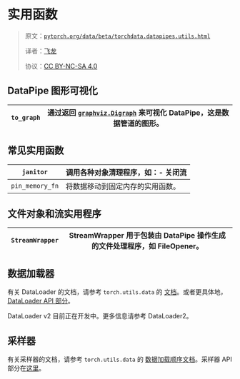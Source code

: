 # 实用函数

> 原文：[`pytorch.org/data/beta/torchdata.datapipes.utils.html`](https://pytorch.org/data/beta/torchdata.datapipes.utils.html)
>
> 译者：[飞龙](https://github.com/wizardforcel)
>
> 协议：[CC BY-NC-SA 4.0](http://creativecommons.org/licenses/by-nc-sa/4.0/)


## DataPipe 图形可视化

| `to_graph` | 通过返回 [`graphviz.Digraph`](https://graphviz.readthedocs.io/en/stable/api.html#graphviz.Digraph "(在 graphviz 中)") 来可视化 DataPipe，这是数据管道的图形。 |
| --- | --- |

## 常见实用函数

| `janitor` | 调用各种对象清理程序，如：- 关闭流 |
| --- | --- |
| `pin_memory_fn` | 将数据移动到固定内存的实用函数。 |

## 文件对象和流实用程序

| `StreamWrapper` | StreamWrapper 用于包装由 DataPipe 操作生成的文件处理程序，如 FileOpener。 |
| --- | --- |

## 数据加载器

有关 DataLoader 的文档，请参考 `torch.utils.data` 的 [文档](https://pytorch.org/docs/stable/data.html)。或者更具体地，[DataLoader API 部分](https://pytorch.org/docs/stable/data.html#torch.utils.data.DataLoader)。

DataLoader v2 目前正在开发中。更多信息请参考 DataLoader2。

## 采样器

有关采样器的文档，请参考 `torch.utils.data` 的 [数据加载顺序文档](https://pytorch.org/docs/stable/data.html#data-loading-order-and-sampler)。采样器 API 部分在[这里](https://pytorch.org/docs/stable/data.html#torch.utils.data.Sampler)。
